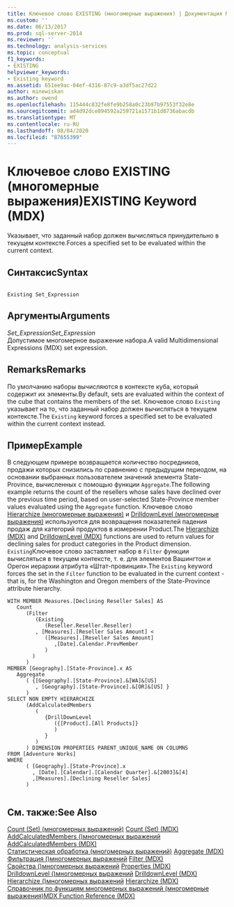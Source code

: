 ```yaml
---
title: Ключевое слово EXISTING (многомерные выражения) | Документация Майкрософт
ms.custom: ''
ms.date: 06/13/2017
ms.prod: sql-server-2014
ms.reviewer: ''
ms.technology: analysis-services
ms.topic: conceptual
f1_keywords:
- EXISTING
helpviewer_keywords:
- Existing keyword
ms.assetid: 651ee9ac-04ef-4316-87c9-a3df5ac27d22
author: minewiskan
ms.author: owend
ms.openlocfilehash: 115444c832fe8fe9b258a0c23b97b97553f32e8e
ms.sourcegitcommit: ad4d92dce894592a259721a1571b1d8736abacdb
ms.translationtype: MT
ms.contentlocale: ru-RU
ms.lasthandoff: 08/04/2020
ms.locfileid: "87655399"
---
```

# <a name="existing-keyword-mdx"></a><span data-ttu-id="0ffe0-102">Ключевое слово EXISTING (многомерные выражения)</span><span class="sxs-lookup"><span data-stu-id="0ffe0-102">EXISTING Keyword (MDX)</span></span>
  <span data-ttu-id="0ffe0-103">Указывает, что заданный набор должен вычисляться принудительно в текущем контексте.</span><span class="sxs-lookup"><span data-stu-id="0ffe0-103">Forces a specified set to be evaluated within the current context.</span></span>  
  
## <a name="syntax"></a><span data-ttu-id="0ffe0-104">Синтаксис</span><span class="sxs-lookup"><span data-stu-id="0ffe0-104">Syntax</span></span>  
  
```  
  
Existing Set_Expression  
```  
  
## <a name="arguments"></a><span data-ttu-id="0ffe0-105">Аргументы</span><span class="sxs-lookup"><span data-stu-id="0ffe0-105">Arguments</span></span>  
 <span data-ttu-id="0ffe0-106">*Set_Expression*</span><span class="sxs-lookup"><span data-stu-id="0ffe0-106">*Set_Expression*</span></span>  
 <span data-ttu-id="0ffe0-107">Допустимое многомерное выражение набора.</span><span class="sxs-lookup"><span data-stu-id="0ffe0-107">A valid Multidimensional Expressions (MDX) set expression.</span></span>  
  
## <a name="remarks"></a><span data-ttu-id="0ffe0-108">Remarks</span><span class="sxs-lookup"><span data-stu-id="0ffe0-108">Remarks</span></span>  
 <span data-ttu-id="0ffe0-109">По умолчанию наборы вычисляются в контексте куба, который содержит их элементы.</span><span class="sxs-lookup"><span data-stu-id="0ffe0-109">By default, sets are evaluated within the context of the cube that contains the members of the set.</span></span> <span data-ttu-id="0ffe0-110">Ключевое слово `Existing` указывает на то, что заданный набор должен вычисляться в текущем контексте.</span><span class="sxs-lookup"><span data-stu-id="0ffe0-110">The `Existing` keyword forces a specified set to be evaluated within the current context instead.</span></span>  
  
## <a name="example"></a><span data-ttu-id="0ffe0-111">Пример</span><span class="sxs-lookup"><span data-stu-id="0ffe0-111">Example</span></span>  
 <span data-ttu-id="0ffe0-112">В следующем примере возвращается количество посредников, продажи которых снизились по сравнению с предыдущим периодом, на основании выбранных пользователем значений элемента State-Province, вычисленных с помощью функции `Aggregate`.</span><span class="sxs-lookup"><span data-stu-id="0ffe0-112">The following example returns the count of the resellers whose sales have declined over the previous time period, based on user-selected State-Province member values evaluated using the `Aggregate` function.</span></span> <span data-ttu-id="0ffe0-113">Ключевое слово [Hierarchize (многомерные выражения)](/sql/mdx/hierarchize-mdx) и [DrilldownLevel (многомерные выражения)](/sql/mdx/drilldownlevel-mdx) используются для возвращения показателей падения продаж для категорий продуктов в измерении Product.</span><span class="sxs-lookup"><span data-stu-id="0ffe0-113">The [Hierarchize &#40;MDX&#41;](/sql/mdx/hierarchize-mdx) and [DrilldownLevel (MDX)](/sql/mdx/drilldownlevel-mdx) functions are used to return values for declining sales for product categories in the Product dimension.</span></span> <span data-ttu-id="0ffe0-114">`Existing`Ключевое слово заставляет набор в `Filter` функции вычисляться в текущем контексте, т. е. для элементов Вашингтон и Орегон иерархии атрибута «Штат-провинция».</span><span class="sxs-lookup"><span data-stu-id="0ffe0-114">The `Existing` keyword forces the set in the `Filter` function to be evaluated in the current context - that is, for the Washington and Oregon members of the State-Province attribute hierarchy.</span></span>  
  
```  
WITH MEMBER Measures.[Declining Reseller Sales] AS  
   Count  
      (Filter  
         (Existing  
            (Reseller.Reseller.Reseller)  
         , [Measures].[Reseller Sales Amount] <   
            ([Measures].[Reseller Sales Amount]  
               ,[Date].Calendar.PrevMember  
            )  
        )  
      )  
MEMBER [Geography].[State-Province].x AS   
   Aggregate   
      ( {[Geography].[State-Province].&[WA]&[US]  
         , [Geography].[State-Province].&[OR]&[US] }   
      )  
SELECT NON EMPTY HIERARCHIZE   
      (AddCalculatedMembers   
         (   
            {DrillDownLevel  
               ({[Product].[All Products]}  
               )  
            }   
         )   
      ) DIMENSION PROPERTIES PARENT_UNIQUE_NAME ON COLUMNS   
FROM [Adventure Works]  
WHERE   
      ( [Geography].[State-Province].x  
        , [Date].[Calendar].[Calendar Quarter].&[2003]&[4]  
        ,[Measures].[Declining Reseller Sales]  
      )  
  
```  
  
## <a name="see-also"></a><span data-ttu-id="0ffe0-115">См. также:</span><span class="sxs-lookup"><span data-stu-id="0ffe0-115">See Also</span></span>  
 <span data-ttu-id="0ffe0-116">[Count &#40;Set&#41; &#40;многомерных выражений&#41;](/sql/mdx/count-set-mdx) </span><span class="sxs-lookup"><span data-stu-id="0ffe0-116">[Count &#40;Set&#41; &#40;MDX&#41;](/sql/mdx/count-set-mdx) </span></span>  
 <span data-ttu-id="0ffe0-117">[AddCalculatedMembers &#40;&#41;многомерных выражений](/sql/mdx/addcalculatedmembers-mdx) </span><span class="sxs-lookup"><span data-stu-id="0ffe0-117">[AddCalculatedMembers &#40;MDX&#41;](/sql/mdx/addcalculatedmembers-mdx) </span></span>  
 <span data-ttu-id="0ffe0-118">[Статистическая обработка &#40;многомерных выражений&#41;](/sql/mdx/aggregate-mdx) </span><span class="sxs-lookup"><span data-stu-id="0ffe0-118">[Aggregate &#40;MDX&#41;](/sql/mdx/aggregate-mdx) </span></span>  
 <span data-ttu-id="0ffe0-119">[Фильтрация &#40;&#41;многомерных выражений](/sql/mdx/filter-mdx) </span><span class="sxs-lookup"><span data-stu-id="0ffe0-119">[Filter &#40;MDX&#41;](/sql/mdx/filter-mdx) </span></span>  
 <span data-ttu-id="0ffe0-120">[Свойства &#40;&#41;многомерных выражений](/sql/mdx/properties-mdx) </span><span class="sxs-lookup"><span data-stu-id="0ffe0-120">[Properties &#40;MDX&#41;](/sql/mdx/properties-mdx) </span></span>  
 <span data-ttu-id="0ffe0-121">[DrilldownLevel &#40;&#41;многомерных выражений](/sql/mdx/drilldownlevel-mdx) </span><span class="sxs-lookup"><span data-stu-id="0ffe0-121">[DrilldownLevel &#40;MDX&#41;](/sql/mdx/drilldownlevel-mdx) </span></span>  
 <span data-ttu-id="0ffe0-122">[Hierarchize &#40;&#41;многомерных выражений](/sql/mdx/hierarchize-mdx) </span><span class="sxs-lookup"><span data-stu-id="0ffe0-122">[Hierarchize &#40;MDX&#41;](/sql/mdx/hierarchize-mdx) </span></span>  
 [<span data-ttu-id="0ffe0-123">Справочник по функциям многомерных выражений (многомерные выражения)</span><span class="sxs-lookup"><span data-stu-id="0ffe0-123">MDX Function Reference &#40;MDX&#41;</span></span>](/sql/mdx/mdx-function-reference-mdx)  
  
  
